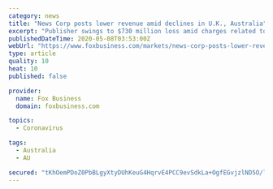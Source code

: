 ```yaml
---
category: news
title: "News Corp posts lower revenue amid declines in U.K., Australia"
excerpt: "Publisher swings to $730 million loss amid charges related to Australian pay-TV unit and now-sold coupon business"
publishedDateTime: 2020-05-08T03:53:00Z
webUrl: "https://www.foxbusiness.com/markets/news-corp-posts-lower-revenue-amid-declines-in-u-k-australia"
type: article
quality: 10
heat: 10
published: false

provider:
  name: Fox Business
  domain: foxbusiness.com

topics:
  - Coronavirus

tags:
  - Australia
  - AU

secured: "tKhOemPDoZ0PbBLgyXtyDUhKeuG4HqrvE4PCC9evSdkLa+OgfEGvjzlND5O/lYoFslFJn9MmXr87qodoAZoZOPuaE2U28pXVFznf8X/wDrZl2D+qKos78Zmcn9hxdqYpTJK5dLivZNeSawzJpP4+7PD5CFwlhXF/BKj4VC7BokklsveiovjRDGse2VC5dLSTFZBNj9e1Eg6T+mBifHXBOAENTF+Zd6epYlC3h8W23x4G0cjZM0WRyWKxywPnT62IByQOT/zJWISff+UWoXfPyZJzc1MFJqCvOj0+X8CWMXh0pzcGRwSfJI/bwVfP+uQ35fy9tkVSYHDnKv71IIphJikX7eCMy6L9qQ0iKpB+t655cGWrrZL+4Nuw86LpOR2/J8OwE4yClsgsJrUD0q9fHZhtqywhZCQ2ODrmvxDL8roccnJZ7p4uNgJ7p2EhlCGZSnJDDMmfr7f1Hr2Le0+kB15Zj6RwkQdzxHYKYc4/ToQ=;1yi6VOC/GxIfy8aKTYdaPw=="
---
```


